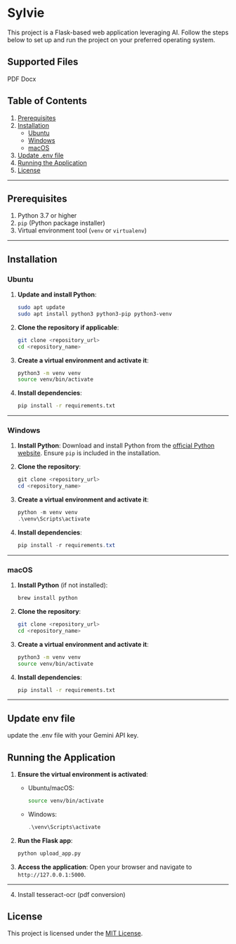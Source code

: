 # Sylvie

This project is a Flask-based web application leveraging AI. Follow the steps below to set up and run the project on your preferred operating system.

## Supported Files

PDF
Docx

## Table of Contents

1. [Prerequisites](#prerequisites)
2. [Installation](#installation)
   - [Ubuntu](#ubuntu)
   - [Windows](#windows)
   - [macOS](#macos)
3. [Update .env file](#Update-env-file)
4. [Running the Application](#running-the-application)
5. [License](#license)

---

## Prerequisites

1. Python 3.7 or higher
2. `pip` (Python package installer)
3. Virtual environment tool (`venv` or `virtualenv`)

---

## Installation

### Ubuntu

1. **Update and install Python**:

   ```bash
   sudo apt update
   sudo apt install python3 python3-pip python3-venv
   ```

2. **Clone the repository if applicable**:

   ```bash
   git clone <repository_url>
   cd <repository_name>
   ```

3. **Create a virtual environment and activate it**:

   ```bash
   python3 -m venv venv
   source venv/bin/activate
   ```

4. **Install dependencies**:
   ```bash
   pip install -r requirements.txt
   ```

---

### Windows

1. **Install Python**: Download and install Python from the [official Python website](https://www.python.org/downloads/). Ensure `pip` is included in the installation.

2. **Clone the repository**:

   ```powershell
   git clone <repository_url>
   cd <repository_name>
   ```

3. **Create a virtual environment and activate it**:

   ```powershell
   python -m venv venv
   .\venv\Scripts\activate
   ```

4. **Install dependencies**:
   ```powershell
   pip install -r requirements.txt
   ```

---

### macOS

1. **Install Python** (if not installed):

   ```bash
   brew install python
   ```

2. **Clone the repository**:

   ```bash
   git clone <repository_url>
   cd <repository_name>
   ```

3. **Create a virtual environment and activate it**:

   ```bash
   python3 -m venv venv
   source venv/bin/activate
   ```

4. **Install dependencies**:
   ```bash
   pip install -r requirements.txt
   ```

---

## Update env file

update the .env file with your Gemini API key.

## Running the Application

1. **Ensure the virtual environment is activated**:

   - Ubuntu/macOS:
     ```bash
     source venv/bin/activate
     ```
   - Windows:
     ```powershell
     .\venv\Scripts\activate
     ```

2. **Run the Flask app**:

   ```bash
   python upload_app.py
   ```

3. **Access the application**:
   Open your browser and navigate to `http://127.0.0.1:5000`.

---

4. Install tesseract-ocr (pdf conversion)

## License

This project is licensed under the [MIT License](LICENSE).
